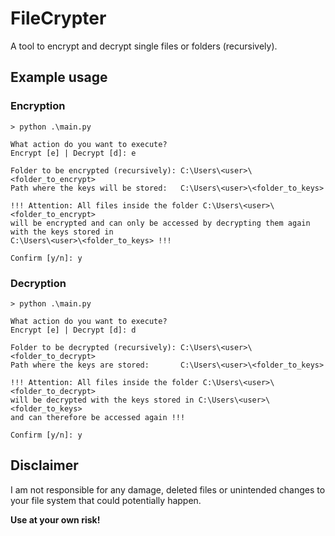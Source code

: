 # FileCrypter

A tool to encrypt and decrypt single files or folders (recursively).

## Example usage

### Encryption

```
> python .\main.py

What action do you want to execute?
Encrypt [e] | Decrypt [d]: e

Folder to be encrypted (recursively): C:\Users\<user>\<folder_to_encrypt>
Path where the keys will be stored:   C:\Users\<user>\<folder_to_keys>

!!! Attention: All files inside the folder C:\Users\<user>\<folder_to_encrypt>
will be encrypted and can only be accessed by decrypting them again with the keys stored in
C:\Users\<user>\<folder_to_keys> !!!

Confirm [y/n]: y
```

### Decryption

```
> python .\main.py

What action do you want to execute?
Encrypt [e] | Decrypt [d]: d

Folder to be decrypted (recursively): C:\Users\<user>\<folder_to_decrypt>
Path where the keys are stored:       C:\Users\<user>\<folder_to_keys>

!!! Attention: All files inside the folder C:\Users\<user>\<folder_to_decrypt>
will be decrypted with the keys stored in C:\Users\<user>\<folder_to_keys>
and can therefore be accessed again !!!

Confirm [y/n]: y
```

## Disclaimer
I am not responsible for any damage, deleted files or unintended changes to your file system that could potentially happen.

**Use at your own risk!**
